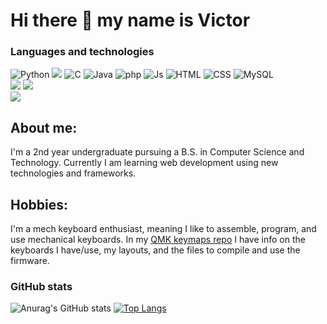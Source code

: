 # Hi there 👋 my name is Victor


### Languages and technologies
![Python](https://img.shields.io/badge/Python-3776AB?style=for-the-badge&logo=python&logoColor=white) ![](https://img.shields.io/badge/C-00599C?style=for-the-badge&logo=c&logoColor=white) ![C](https://img.shields.io/badge/C%2B%2B-00599C?style=for-the-badge&logo=c%2B%2B&logoColor=white) ![Java](https://img.shields.io/badge/Java-ED8B00?style=for-the-badge&logo=java&logoColor=white) ![php](https://img.shields.io/badge/PHP-777BB4?style=for-the-badge&logo=php&logoColor=white) ![Js](https://img.shields.io/badge/JavaScript-F7DF1E?style=for-the-badge&logo=javascript&logoColor=black) ![HTML](https://img.shields.io/badge/HTML5-E34F26?style=for-the-badge&logo=html5&logoColor=white) ![CSS](https://img.shields.io/badge/CSS3-1572B6?style=for-the-badge&logo=css3&logoColor=white) ![MySQL](https://img.shields.io/badge/MySQL-00000F?style=for-the-badge&logo=mysql&logoColor=white) 
</br>
![](https://img.shields.io/badge/-Raspberry%20Pi-C51A4A?style=for-the-badge&logo=Raspberry-Pi) ![](https://img.shields.io/badge/-Arduino-00979D?style=for-the-badge&logo=Arduino&logoColor=white)  
![](https://img.shields.io/badge/git%20-%23F05033.svg?&style=for-the-badge&logo=git&logoColor=white)  
## About me:
I'm a 2nd year undergraduate pursuing a B.S. in Computer Science and Technology. 
Currently I am learning web development using new technologies and frameworks. 
## Hobbies:
I'm a mech keyboard enthusiast, meaning I like to assemble, program, and use mechanical keyboards.
In my [QMK keymaps repo](https://github.com/v-franco/qmk-keymaps) I have info on the keyboards I have/use, my layouts, and the files to compile and use the firmware.

### GitHub stats
![Anurag's GitHub stats](https://github-readme-stats.vercel.app/api?username=v-franco&count_private=true&theme=dracula)
[![Top Langs](https://github-readme-stats.vercel.app/api/top-langs/?username=v-franco&layout=compact&theme=dracula&langs_count=10&hide=ASP.NET)](https://github.com/anuraghazra/github-readme-stats)
<!--
**v-franco/v-franco** is a ✨ _special_ ✨ repository because its `README.md` (this file) appears on your GitHub profile.

Here are some ideas to get you started:

- 🔭 I’m currently working on ...
- 🌱 I’m currently learning ...
- 👯 I’m looking to collaborate on ...
- 🤔 I’m looking for help with ...
- 💬 Ask me about ...
- 📫 How to reach me: ...
- 😄 Pronouns: ...
- ⚡ Fun fact: ...
-->

